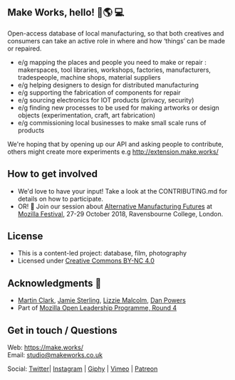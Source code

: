 ## Make Works, hello! :wrench::earth_americas: :computer: 
Open-access database of local manufacturing, so that both creatives and consumers can take an active role in where and how ‘things’ can be made or repaired.

* e/g mapping the places and people you need to make or repair : makerspaces, tool libraries, workshops, factories, manufacturers, tradespeople, machine shops, material suppliers
* e/g helping designers to design for distributed manufacturing
* e/g supporting the fabrication of components for repair
* e/g sourcing electronics for IOT products (privacy, security)
* e/g finding new processes to be used for making artworks or design objects (experimentation, craft, art fabrication)
* e/g commissioning local businesses to make small scale runs of products

We're hoping that by opening up our API and asking people to contribute, others might create more experiments e.g http://extension.make.works/

## How to get involved
* We'd love to have your input! Take a look at the CONTRIBUTING.md for details on how to participate.  
* OR! :calendar: Join our session about [Alternative Manufacturing Futures](https://github.com/MozillaFoundation/mozfest-program-2017/issues/440) at [Mozilla Festival](https://mozillafestival.org/), 27-29 October 2018, Ravensbourne College, London. 

## License
* This is a content-led project: database, film, photography
* Licensed under [Creative Commons BY-NC 4.0](https://creativecommons.org/licenses/by-nc/4.0/)

## Acknowledgments :clap:
* [Martin Clark](http://aniseed.co/), [Jamie Sterling](https://jamiesterling.co.uk/), [Lizzie Malcolm](https://rectangle.design/), [Dan Powers](https://rectangle.design/)
* Part of [Mozilla Open Leadership Programme, Round 4](https://medium.com/@MozOpenLeaders)

## Get in touch / Questions
Web: https://make.works/  
Email: studio@makeworks.co.uk

Social: [Twitter](https://twitter.com/thisismakeworks)| [Instagram](https://www.instagram.com/make_works/) | [Giphy](giphy.com/channel/makeworks) | [Vimeo](vimeo.com/makeworks) | [Patreon](patreon.com/makeworks)

